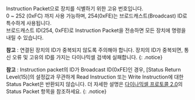 Instruction Packet으로 장치를 식별하기 위한 고유 번호입니다.  
0 ~ 252 (0xFC) 까지 사용 가능하며, 254(0xFE)는 브로드캐스트(Broadcast) ID로 특수하게 사용됩니다.  
브로드캐스트 ID(254, 0xFE)로 Instruction Packet을 전송하면 모든 장치에 명령을 내릴 수 있습니다.

**참고** : 연결된 장치의 ID가 중복되지 않도록 주의해야 합니다. 장치의 ID가 중복되면, 통신 오류 및 고유의 ID를 가지는 다이나믹셀 검색에 실패합니다.
{: .notice}

**참고** : Instruction packet의 ID가 Broadcast ID(0xFE)인 경우, [Status Return Level(15)]의 설정값과 무관하게 Read Instruction 또는 Write Instruction에 대한 Status Packet은 반환되지 않습니다. 더 자세한 설명은 [다이나믹셀 프로토콜 2.0](https://emanual.robotis.com/docs/kr/dxl/protocol2/#status-packet)의 Status Packet 항목을 참조하세요.
{: .notice}